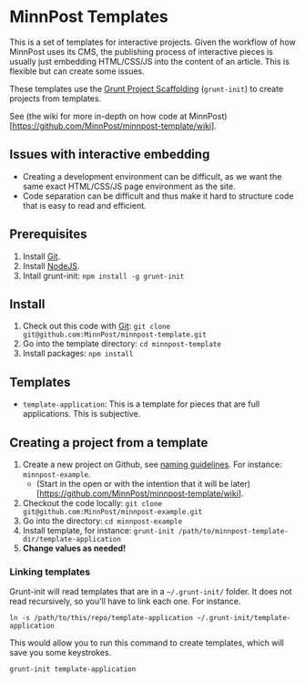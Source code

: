 # MinnPost Templates

This is a set of templates for interactive projects.  Given the workflow of how MinnPost uses its CMS, the publishing process of interactive pieces is usually just embedding HTML/CSS/JS into the content of an article.  This is flexible but can create some issues.

These templates use the [Grunt Project Scaffolding](http://gruntjs.com/project-scaffolding) (`grunt-init`) to create projects from templates.

See (the wiki for more in-depth on how code at MinnPost)[https://github.com/MinnPost/minnpost-template/wiki].

## Issues with interactive embedding

* Creating a development environment can be difficult, as we want the same exact HTML/CSS/JS page environment as the site.
* Code separation can be difficult and thus make it hard to structure code that is easy to read and efficient.

## Prerequisites

1. Install [Git](http://git-scm.com/).
1. Install [NodeJS](http://nodejs.org/).
1. Intall grunt-init: `npm install -g grunt-init`

## Install

1. Check out this code with [Git](http://git-scm.com/): `git clone git@github.com:MinnPost/minnpost-template.git`
1. Go into the template directory: `cd minnpost-template`
1. Install packages: `npm install`

## Templates

* `template-application`: This is a template for pieces that are full applications.  This is subjective.

## Creating a project from a template

1. Create a new project on Github, see [naming guidelines](https://github.com/MinnPost/minnpost-template/wiki#repository-naming).  For instance: `minnpost-example`.
   * (Start in the open or with the intention that it will be later)[https://github.com/MinnPost/minnpost-template/wiki].
1. Checkout the code locally: `git clone git@github.com:MinnPost/minnpost-example.git`
1. Go into the directory: `cd minnpost-example`
1. Install template, for instance: `grunt-init /path/to/minnpost-template-dir/template-application`
1. **Change values as needed!**

### Linking templates

Grunt-init will read templates that are in a `~/.grunt-init/` folder.  It does not read recursively, so you'll have to link each one.  For instance.

`ln -s /path/to/this/repo/template-application ~/.grunt-init/template-application`

This would allow you to run this command to create templates, which will save you some keystrokes.

`grunt-init template-application`